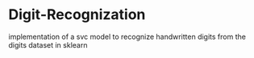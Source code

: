 # Digit-Recognization
implementation of a svc model to recognize handwritten digits from the digits dataset in sklearn 
